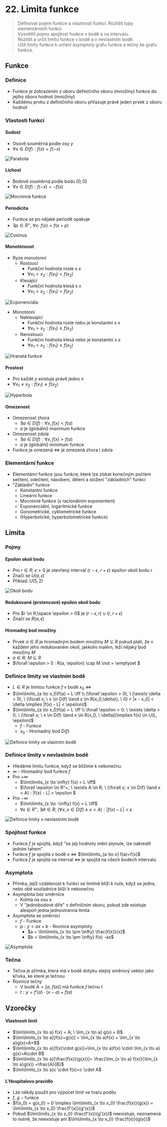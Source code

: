 # 22. Limita funkce

> Definovat pojem funkce a vlastnosti funkcí. Rozlišit typy elementárních funkcí. \
> Vysvětlit pojmy spojitost funkce v bodě a na intervalu. \
> Rozlišit a určit limitu funkce v bodě a v nevlastním bodě. \
> Užít limity funkce k určení asymptoty grafu funkce a tečny ke grafu funkce.

## Funkce

### Definice

- Funkce je zobrazením z oboru definičního oboru (množiny) funkce do jejího oboru hodnot (množiny)
- Každému prvku z definičního oboru přiřazuje právě jeden prvek z oboru hodnot

### Vlastosti funkcí

#### Sudost

- Osově souměrná podle osy $y$
- $\forall x \in D(f): f(x) = f(-x)$

![Parabola](./parabola.png)

#### Lichost

- Bodově souměrná podle bodu $[0,0]$
- $\forall x \in D(f): f(-x) = -f(x)$

![Mocninná funkce](./mocinna_funkce.png)

#### Periodicita

- Funkce se po nějaké periodě opakuje
- $\exists p \in R^+, \ \forall x: \ f(x) = f(x + p)$

![Cosinus](./cosinus.png)

#### Monotónnost

- Ryze monotonní
  - Rostoucí
    - Funkční hodnota roste s $x$
    - $\forall x_1 < x_2 : f(x_1) < f(x_2)$
  - Klesající
    - Funkční hodnota klesá s $x$
    - $\forall x_1 > x_2: f(x_1) > f(x_2)$

![Ecponenciála](./exponenciala.png)

- Monotónní
  - Neklesající
    - Funkční hodnota roste nebo je konstantní s $x$
    - $\forall x_1 > x_2: f(x_1) \ge f(x_2)$
  - Nerostoucí
    - Funkční hodnota klesá nebo je konstantní s $x$
    - $\forall x_1 < x_2 : f(x_1) \le f(x_2)$

![Hranatá funkce](hranata_funkce.png)

#### Prostost

- Pro každé $y$ existuje právě jedno $x$
- $\forall x_1 \not = x_2: f(x_1) \not = f(x_2)$

![Hyperbola](hyperbola_1.png)

#### Omezenost

- Omezenost zhora
  - $\exists a \in D(f): \forall x, f(x) < f(a)$
  - $a$ je (globální) maximum funkce
- Omezenost zdola
  - $\exists a \in D(f): \forall x, f(x) > f(a)$
  - $a$ je (globální) minimum funkce
- Funkce je omezená $\iff$ je omezená zhora i zdola

### Elementární funkce

- Elementánrí funkce jsou funkce, které lze získat konečným počtem sečtení, odečtení, násobení, dělení a složení "základních" funkcí
- "Základní" funkce
  - Konstantní funkce
  - Lineární funkce
  - Mocninné funkce (s racionálním exponentem)
  - Exponenciální, logaritmické funkce
  - Gonometrické, cyklometrické funkce
  - (Hyperbolické, hyperbolometrické funkce)

## Limita

### Pojmy

#### Epsilon okolí bodu

- Pro $r \in R;$ $\epsilon > 0$ je otevřený interval $(r-\epsilon, \ r+\epsilon)$ epsilon okolí bodu $r$
- Značí se $U(a,\epsilon)$
- Příklad: $U(5, 2)$

![Okolí bodu](./okoli_bodu.png)

#### Redukované (prstencové) epsilon okolí bodu

- Pro $r \in R;\space \epsilon > 0$ je $(r-\epsilon,r) \cup (r,r+\epsilon)$
- Značí se $R(a, \epsilon)$

#### Hromadný bod množiny

- Prvek $a \in R$ je hromadným bodem množiny $M \subseteq R$ pokud platí, že v každém jeho redukovaném okolí, jakkoliv malém, leží nějaký bod množiny $` M `$
- $a \in R; \ M \subseteq R$
- $\forall \epsilon > 0 : R(a, \epsilon) \cap M \not = \emptyset $

### Definice limity ve vlastním bodě

- $L \in R$ je limitou funkce $f$ v bodě $` x_0 `$ $\iff$
- $\lim\limits_{a \to x_0}f(a) = L \iff \\ (\forall \epsilon > 0), \ (\exists \delta > 0), \ (\forall x; \ x \in D(f) \land x \in R(x_0,\delta)), \ (0 < |x - x_0| < \delta \implies |f(x) - L| < \epsilon)$
- $\lim\limits_{a \to x_0}f(a) = L \iff \\ \forall \epsilon > 0; \ \exists \delta > 0; \ (\forall x; \ x \in D(f) \land x \in R(x_0, \ \delta))\implies f(x) \in U(L, \epsilon)$
  - $f$ - Funkce
  - $x_0$ - Hromadný bod $D(f)$

![Definice limity ve vlastním bodě](./primka.png)

### Definice limity v nevlastním bodě

- Hledáme limitu funkce, když se blížíme k nekonečnu
- $\infty$ - Hromadný bod funkce $f$
- Pro $+\infty$
  - $\lim\limits_{x \to \infty} f(x) = L \iff$
  - $\forall \epsilon \in R^+; \ \exists A \in R; \ (\forall x; x \in D(f) \land x > A) : |f(x) - L| < \epsilon $
- Pro $-\infty$
  - $\lim\limits_{x \to -\infty} f(x) = L \iff$
  - $\forall \epsilon \in R^+; \ \exists A \in R; \ (\forall x; x \in D(f) \land x < A) : |f(x) - L| < \epsilon$

![Definice limity v nevlastním bodě](./hyperbola_2.png)

### Spojitost funkce

- Funkce $f$ je spojitá, když “se její hodnoty mění plynule, lze nakreslit jedním tahem”
- Funkce $f$ je spojitá v bodě $x$ $\iff$ $\lim\limits_{a \to x} f(a)=f(x)$
- Funkce $f$ je spojitá na interval $\iff$ je spojitá na všech bodech intervalu

### Asymptota

- Přímka, jejíž vzdálenost k funkci se limitně blíží k nule, když se jedna, nebo obě souřadnice blíží k nekonečnu
- Asymptota bez směrnice
  - Kolmá na osu x
  - V "jednobodové díře" v definičním oboru, pokud zde existuje alespoň jedna jednostranná limita
- Asymptota se směrnicí
  - $f$ - Funkce
  - $p: y = ax + b$ - Rovnice asymptoty
    - $a = \lim\limits_{x \to \pm \infty} \frac{f(x)}{x}$
    - $b = \lim\limits_{x \to \pm \infty} f(x) -ax$

![Asymptota](./asymptota.png)

### Tečna

- Tečna je přímka, která má v bodě dotyku stejný směrový vektor jako křivka, ke které je tečnou
- Rovnice tečny
  - V bodě $A = [a; \ f(a)]$ má funkce $f$ tečnu $t$
  - $t: y = f'(a) \cdot (x - a) + f(a)$

## Vzorečky

#### Vlastnosti limit

- $\lim\limits_{x \to a} f(x) = A; \ \lim_{x \to a} g(x) = B$
- $\lim\limits_{x \to a}[f(x)+g(x)] = \lim_{x \to a}f(x) + \lim_{x \to a}g(x)=A+B$
- $\lim\limits_{x \to a}[f(x)\cdot g(x)]=\lim_{x \to a}f(x) \cdot \lim_{x \to a} g(x)=A\cdot B$
- $\lim\limits_{x \to a}[\frac{f(x)}{g(x)}]= \frac{\lim_{x \to a} f(x)}{\lim_{x \to a}g(x)} =\frac{A}{B}$
- $\lim\limits_{x \to a}c \cdot f(x)=c \cdot A$

#### L'Hospitalovo pravidlo

- Lze někdy použít pro výpočet limit ve tvaru podílu
- $f, \ g - \text{funkce}$
- $f(x_0) = g(x_0) = 0 \implies \lim\limits_{x \to x_0} \frac{f(x)}{g(x)} = \lim\limits_{x \to x_0} \frac{f'(x)}{g'(x)}$
- Pokud $\lim\limits_{x \to x_0} \frac{f'(x)}{g'(x)}$ neexistuje, neznamená to nutně, že neexistuje ani $\lim\limits_{x \to x_0} \frac{f(x)}{g(x)}$
